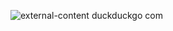 ![external-content duckduckgo com](https://user-images.githubusercontent.com/90400538/149584778-f9dc4bed-d48d-4676-911f-c937fb14940d.gif)
